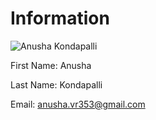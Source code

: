 # Information

![Anusha Kondapalli](https://scontent-dfw1-1.xx.fbcdn.net/hphotos-xtf1/v/t1.0-9/11742735_942966455726693_2161324675982190621_n.jpg?oh=9646db00a7d7e5ec3afa45c9ff10b754&oe=56594345)

First Name: Anusha <br>

Last Name: Kondapalli <br>

Email: anusha.vr353@gmail.com <br>
